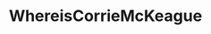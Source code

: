 ---
title: WhereisCorrieMcKeague
crosslinks:
- Corrie_McKeague
- CorrieMckeagueMystery
- UnresolvedMysteries
---